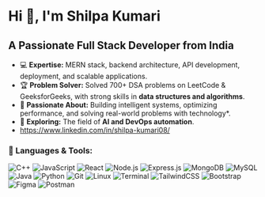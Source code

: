 # Hi 👋, I'm Shilpa Kumari

## A Passionate Full Stack Developer from India

- 💻 **Expertise:** MERN stack, backend architecture, API development, deployment, and scalable applications.
- 🏆 **Problem Solver:** Solved 700+ DSA problems on LeetCode & GeeksforGeeks, with strong skills in **data structures and algorithms**.
- 🎯 **Passionate About:** Building intelligent systems, optimizing performance, and solving real-world problems with technology*.
- 🤖 **Exploring:** The field of **AI and DevOps automation**.
- https://www.linkedin.com/in/shilpa-kumari08/

### 🚀 Languages & Tools:

![C++](https://img.shields.io/badge/-C++-00599C?style=flat-square&logo=c%2B%2B)
![JavaScript](https://img.shields.io/badge/-JavaScript-F7DF1E?style=flat-square&logo=javascript)
![React](https://img.shields.io/badge/-React-61DAFB?style=flat-square&logo=react)
![Node.js](https://img.shields.io/badge/-Node.js-339933?style=flat-square&logo=node.js)
![Express.js](https://img.shields.io/badge/-Express.js-000000?style=flat-square&logo=express)
![MongoDB](https://img.shields.io/badge/-MongoDB-47A248?style=flat-square&logo=mongodb)
![MySQL](https://img.shields.io/badge/-MySQL-4479A1?style=flat-square&logo=mysql)
![Java](https://img.shields.io/badge/-Java-007396?style=flat-square&logo=java)
![Python](https://img.shields.io/badge/-Python-3776AB?style=flat-square&logo=python)
![Git](https://img.shields.io/badge/-Git-F05032?style=flat-square&logo=git)
![Linux](https://img.shields.io/badge/-Linux-FCC624?style=flat-square&logo=linux)
![Terminal](https://img.shields.io/badge/-Terminal-000000?style=flat-square&logo=gnubash)
![TailwindCSS](https://img.shields.io/badge/-TailwindCSS-06B6D4?style=flat-square&logo=tailwind-css)
![Bootstrap](https://img.shields.io/badge/-Bootstrap-7952B3?style=flat-square&logo=bootstrap)
![Figma](https://img.shields.io/badge/-Figma-F24E1E?style=flat-square&logo=figma)
![Postman](https://img.shields.io/badge/-Postman-FF6C37?style=flat-square&logo=postman)

